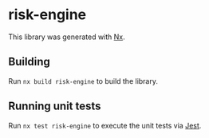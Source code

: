 # risk-engine

This library was generated with [Nx](https://nx.dev).

## Building

Run `nx build risk-engine` to build the library.

## Running unit tests

Run `nx test risk-engine` to execute the unit tests via [Jest](https://jestjs.io).
